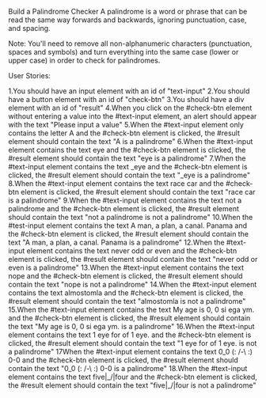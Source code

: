 Build a Palindrome Checker
A palindrome is a word or phrase that can be read the same way forwards and backwards, ignoring punctuation, case, and spacing.

Note: You'll need to remove all non-alphanumeric characters (punctuation, spaces and symbols) and turn everything into the same case (lower or upper case) in order to check for palindromes.

User Stories:

1.You should have an input element with an id of "text-input"
2.You should have a button element with an id of "check-btn"
3.You should have a div element with an id of "result"
4.When you click on the #check-btn element without entering a value into the #text-input element, an alert should appear with the text "Please input a value"
5.When the #text-input element only contains the letter A and the #check-btn element is clicked, the #result element should contain the text "A is a palindrome"
6.When the #text-input element contains the text eye and the #check-btn element is clicked, the #result element should contain the text "eye is a palindrome"
7.When the #text-input element contains the text _eye and the #check-btn element is clicked, the #result element should contain the text "_eye is a palindrome"
8.When the #text-input element contains the text race car and the #check-btn element is clicked, the #result element should contain the text "race car is a palindrome"
9.When the #text-input element contains the text not a palindrome and the #check-btn element is clicked, the #result element should contain the text "not a palindrome is not a palindrome"
10.When the #test-input element contains the text A man, a plan, a canal. Panama and the #check-btn element is clicked, the #result element should contain the text "A man, a plan, a canal. Panama is a palindrome"
12.When the #text-input element contains the text never odd or even and the #check-btn element is clicked, the #result element should contain the text "never odd or even is a palindrome"
13.When the #text-input element contains the text nope and the #check-btn element is clicked, the #result element should contain the text "nope is not a palindrome"
14.When the #text-input element contains the text almostomla and the #check-btn element is clicked, the #result element should contain the text "almostomla is not a palindrome"
15.When the #text-input element contains the text My age is 0, 0 si ega ym. and the #check-btn element is clicked, the #result element should contain the text "My age is 0, 0 si ega ym. is a palindrome"
16.When the #text-input element contains the text 1 eye for of 1 eye. and the #check-btn element is clicked, the #result element should contain the text "1 eye for of 1 eye. is not a palindrome"
17When the #text-input element contains the text 0_0 (: /-\ :) 0-0 and the #check-btn element is clicked, the #result element should contain the text "0_0 (: /-\ :) 0-0 is a palindrome"
18.When the #text-input element contains the text five|\_/|four and the #check-btn element is clicked, the #result element should contain the text "five|\_/|four is not a palindrome"
